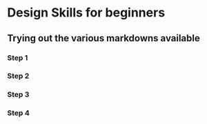 # Design Skills for beginners




## Trying out the various markdowns available

### Step 1


### Step 2



### Step 3



### Step 4
